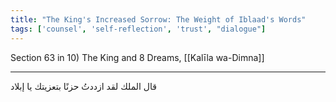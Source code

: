```yaml
---
title: "The King's Increased Sorrow: The Weight of Iblaad's Words"
tags: ['counsel', 'self-reflection', 'trust', "dialogue"]
---
```


 Section 63 in 10) The King and 8 Dreams, [[Kalīla wa-Dimna]]

---
قال الملك لقد ازددتُ حزنًا بتعزيتك يا إبلاد
